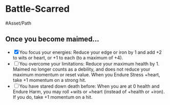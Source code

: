 # Battle-Scarred
#Asset/Path 
## Once you become maimed...
- <input type="checkbox" checked>You focus your energies: Reduce your edge or iron by 1 and add +2 to wits or heart, or +1 to each (to a maximum of +4).
- <input type="checkbox">You overcome your limitations: Reduce your maximum health by 1. Maimed no longer counts as a debility, and does not reduce your maximum momentum or reset value. When you Endure Stress +heart, take +1 momentum on a strong hit.
- <input type="checkbox">You have stared down death before: When you are at 0 health and Endure Harm, you may roll +wits or +heart (instead of +health or +iron). If you do, take +1 momentum on a hit.